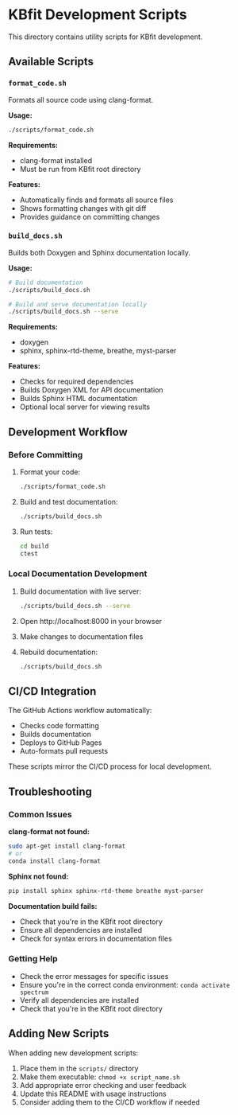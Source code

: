 # KBfit Development Scripts

This directory contains utility scripts for KBfit development.

## Available Scripts

### `format_code.sh`
Formats all source code using clang-format.

**Usage:**
```bash
./scripts/format_code.sh
```

**Requirements:**
- clang-format installed
- Must be run from KBfit root directory

**Features:**
- Automatically finds and formats all source files
- Shows formatting changes with git diff
- Provides guidance on committing changes

### `build_docs.sh`
Builds both Doxygen and Sphinx documentation locally.

**Usage:**
```bash
# Build documentation
./scripts/build_docs.sh

# Build and serve documentation locally
./scripts/build_docs.sh --serve
```

**Requirements:**
- doxygen
- sphinx, sphinx-rtd-theme, breathe, myst-parser

**Features:**
- Checks for required dependencies
- Builds Doxygen XML for API documentation
- Builds Sphinx HTML documentation
- Optional local server for viewing results

## Development Workflow

### Before Committing
1. Format your code:
   ```bash
   ./scripts/format_code.sh
   ```

2. Build and test documentation:
   ```bash
   ./scripts/build_docs.sh
   ```

3. Run tests:
   ```bash
   cd build
   ctest
   ```

### Local Documentation Development
1. Build documentation with live server:
   ```bash
   ./scripts/build_docs.sh --serve
   ```

2. Open http://localhost:8000 in your browser

3. Make changes to documentation files

4. Rebuild documentation:
   ```bash
   ./scripts/build_docs.sh
   ```

## CI/CD Integration

The GitHub Actions workflow automatically:
- Checks code formatting
- Builds documentation
- Deploys to GitHub Pages
- Auto-formats pull requests

These scripts mirror the CI/CD process for local development.

## Troubleshooting

### Common Issues

**clang-format not found:**
```bash
sudo apt-get install clang-format
# or
conda install clang-format
```

**Sphinx not found:**
```bash
pip install sphinx sphinx-rtd-theme breathe myst-parser
```

**Documentation build fails:**
- Check that you're in the KBfit root directory
- Ensure all dependencies are installed
- Check for syntax errors in documentation files

### Getting Help

- Check the error messages for specific issues
- Ensure you're in the correct conda environment: `conda activate spectrum`
- Verify all dependencies are installed
- Check that you're in the KBfit root directory

## Adding New Scripts

When adding new development scripts:

1. Place them in the `scripts/` directory
2. Make them executable: `chmod +x script_name.sh`
3. Add appropriate error checking and user feedback
4. Update this README with usage instructions
5. Consider adding them to the CI/CD workflow if needed